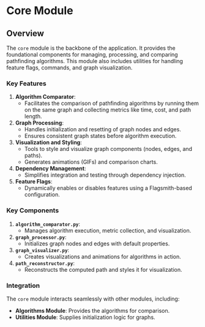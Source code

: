 # Core Module

## Overview

The `core` module is the backbone of the application. It provides the foundational components for managing, processing, and comparing pathfinding algorithms. This module also includes utilities for handling feature flags, commands, and graph visualization.

### Key Features
1. **Algorithm Comparator**:
   - Facilitates the comparison of pathfinding algorithms by running them on the same graph and collecting metrics like time, cost, and path length.
2. **Graph Processing**:
   - Handles initialization and resetting of graph nodes and edges.
   - Ensures consistent graph states before algorithm execution.
3. **Visualization and Styling**:
   - Tools to style and visualize graph components (nodes, edges, and paths).
   - Generates animations (GIFs) and comparison charts.
4. **Dependency Management**:
   - Simplifies integration and testing through dependency injection.
5. **Feature Flags**:
   - Dynamically enables or disables features using a Flagsmith-based configuration.

### Key Components
1. **`algorithm_comparator.py`**:
   - Manages algorithm execution, metric collection, and visualization.
2. **`graph_processor.py`**:
   - Initializes graph nodes and edges with default properties.
3. **`graph_visualizer.py`**:
   - Creates visualizations and animations for algorithms in action.
4. **`path_reconstructor.py`**:
   - Reconstructs the computed path and styles it for visualization.

### Integration
The `core` module interacts seamlessly with other modules, including:
- **Algorithms Module**: Provides the algorithms for comparison.
- **Utilities Module**: Supplies initialization logic for graphs.
